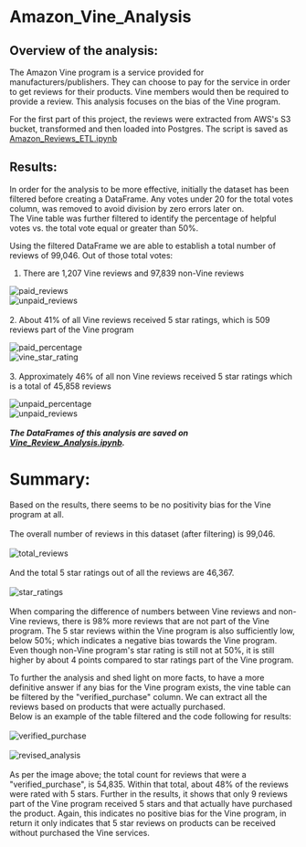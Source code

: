 # Amazon_Vine_Analysis

## Overview of the analysis: 

The Amazon Vine program is a service provided for manufacturers/publishers.  They can choose to pay for the service in order to get reviews for their products.  Vine members would then be required to provide a review.  This analysis focuses on the bias of the Vine program. <br>

For the first part of this project, the reviews were extracted from AWS's S3 bucket, transformed and then loaded into Postgres.  The script is saved as [Amazon_Reviews_ETL.ipynb](https://github.com/taranahassan/Amazon_Vine_Analysis/blob/main/Amazon_Reviews_ETL.ipynb)

## Results: 

In order for the analysis to be more effective, initially the dataset has been filtered before creating a DataFrame.  Any votes under 20 for the total votes column, was removed to avoid division by zero errors later on. <br>
The Vine table was further filtered to identify the percentage of helpful votes vs. the total vote equal or greater than 50%.
<br>

Using the filtered DataFrame we are able to establish a total number of reviews of 99,046.  Out of those total votes:

  1.  There are 1,207 Vine reviews and 97,839 non-Vine reviews<br>
  
![paid_reviews](https://user-images.githubusercontent.com/75437852/114918412-0d436100-9df5-11eb-8ddf-9e059482b5d3.PNG)
<br>
![unpaid_reviews](https://user-images.githubusercontent.com/75437852/114918447-159b9c00-9df5-11eb-9bc0-c25ef542bb1d.PNG)
<br>
<br>
  2.  About 41% of all Vine reviews received 5 star ratings, which is 509 reviews part of the Vine program <br>
   
![paid_percentage](https://user-images.githubusercontent.com/75437852/114918662-5398c000-9df5-11eb-8041-dcb40eb16aee.PNG)
<br>
![vine_star_rating](https://user-images.githubusercontent.com/75437852/114918701-627f7280-9df5-11eb-8649-df8d87e782c1.PNG)
<br>
<br>
  3.  Approximately 46% of all non Vine reviews received 5 star ratings which is a total of 45,858 reviews <br>
  
 ![unpaid_percentage](https://user-images.githubusercontent.com/75437852/114918794-82169b00-9df5-11eb-8dc9-4e022cfc8e41.PNG)<br>
![unpaid_reviews](https://user-images.githubusercontent.com/75437852/114918807-85aa2200-9df5-11eb-936a-fafbbf8767ad.PNG)
<br>
<br>
***The DataFrames of this analysis are saved on [Vine_Review_Analysis.ipynb](https://github.com/taranahassan/Amazon_Vine_Analysis/blob/main/Vine_Review_Analysis.ipynb).*** <br>

# Summary: 

Based on the results, there seems to be no positivity bias for the Vine program at all.  
<br>
The overall number of reviews in this dataset (after filtering) is 99,046.
<br>
<br>
![total_reviews](https://user-images.githubusercontent.com/75437852/114918923-a5d9e100-9df5-11eb-84ac-b58a018217c9.PNG)
<br>
<br>
And the total 5 star ratings out of all the reviews are 46,367. 
<br>
<br>
![star_ratings](https://user-images.githubusercontent.com/75437852/114919223-f8b39880-9df5-11eb-93c5-033951669557.PNG) <br>
<br>
When comparing the difference of numbers between Vine reviews and non-Vine reviews, there is 98% more reviews that are not part of the Vine program.  The 5 star reviews within the Vine program is also sufficiently low, below 50%; which indicates a negative bias towards the Vine program.  Even though non-Vine program's star rating is still not at 50%, it is still higher by about 4 points compared to star ratings part of the Vine program.<br>

To further the analysis and shed light on more facts, to have a more definitive answer if any bias for the Vine program exists, the vine table can be filtered by the "verified_purchase" column. We can extract all the reviews based on products that were actually purchased. <br>
Below is an example of the table filtered and the code following for results: 
<br>
<br>
![verified_purchase](https://user-images.githubusercontent.com/75437852/114971915-60e09980-9e4b-11eb-94d0-a2fd68211e8f.PNG)
<br>
<br>
![revised_analysis](https://user-images.githubusercontent.com/75437852/114971589-a18be300-9e4a-11eb-9d24-f7c28d25d4d6.PNG)
<br>
<br>
As per the image above; the total count for reviews that were a "verified_purchase", is 54,835.  Within that total, about 48% of the reviews were rated with 5 stars.  Further in the results, it shows that only 9 reviews part of the Vine program received 5 stars and that actually have purchased the product.  Again, this indicates no positive bias for the Vine program, in return it only indicates that 5 star reviews on products can be received without purchased the Vine services.
